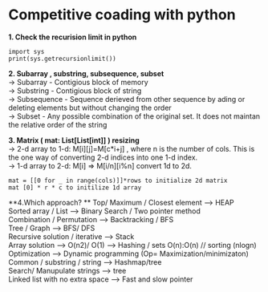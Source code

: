 <h1> Competitive coading with python </h1>

**1. Check the recurision limit in python**
```
import sys
print(sys.getrecursionlimit())
```

**2. Subarray , substring, subsequence, subset** 
<br>
-> Subarray - Contigious block of memory <br>
-> Substring - Contigious block of string <br>
-> Subsequence - Sequence derieved from other sequence by ading or deleting elements but without changing the order <br>
-> Subset -  Any possible combination of the original set. It does not maintan the relative order of the string <br>

**3. Matrix ( mat: List[List[int]] ) resizing**
<br>
-> 2-d array to 1-d: M[i][j]=M[c*i+j] , where n is the number of cols. This is the one way of converting 2-d indices into one 1-d index. <br>
-> 1-d array to 2-d: M[i] => M[i/n][i%n] convert 1d to 2d.<br>
```
mat = [[0 for _ in range(cols)]]*rows to initialize 2d matrix
mat [0] * r * c to initilize 1d array
```

**4.Which approach? **
Top/ Maximum / Closest element --> HEAP <br>
Sorted array / List --> Binary Search / Two pointer method <br>
Combination / Permutation --> Backtracking / BFS <br>
Tree / Graph --> BFS/ DFS <br>
Recursive solution / iterative --> Stack <br>
Array solution --> O(n2)/ O(1) --> Hashing / sets O(n):O(n) // sorting (nlogn) <br>
Optimization --> Dynamic programming (Op= Maximization/minimizaton) <br>
Common / substring / string --> Hashmap/tree <br>
Search/ Manupulate strings --> tree <br>
Linked list with no extra space --> Fast and slow pointer <br>

